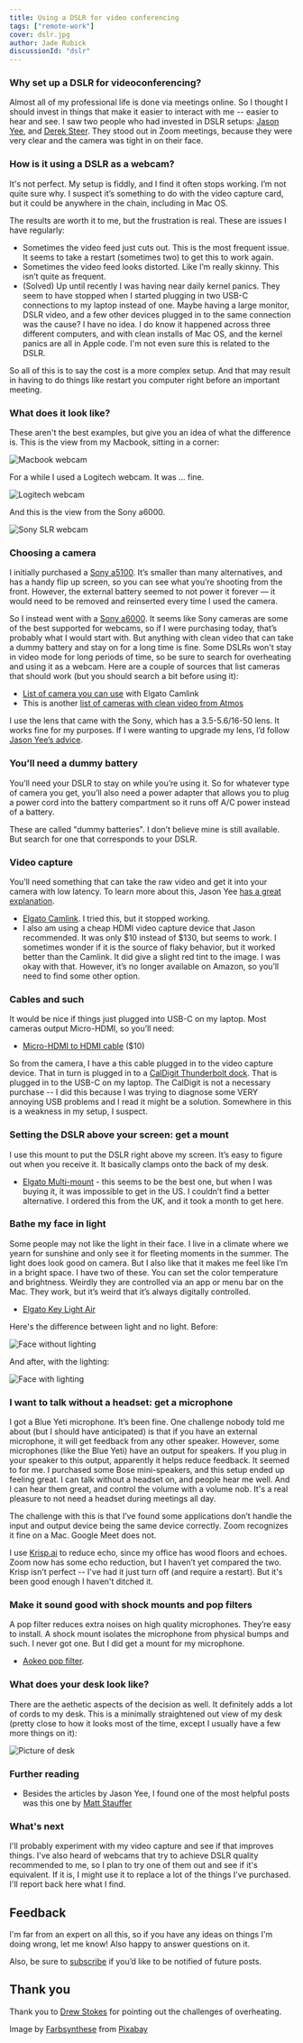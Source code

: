 ```yaml
---
title: Using a DSLR for video conferencing
tags: ["remote-work"]
cover: dslr.jpg
author: Jade Rubick
discussionId: "dslr"
---
```


<re-img src="dslr.jpg"></re-img>

### Why set up a DSLR for videoconferencing?

Almost all of my professional life is done via meetings online. So I thought I should invest in things that make it easier to interact with me -- easier to hear and see. I saw two people who had invested in DSLR setups: [Jason Yee](https://www.linkedin.com/in/gitbisect/), and [Derek Steer](https://www.linkedin.com/in/dereksteer/). They stood out in Zoom meetings, because they were very clear and the camera was tight in on their face. 

### How is it using a DSLR as a webcam?

It's not perfect. My setup is fiddly, and I find it often stops working. I’m not quite sure why. I suspect it’s something to do with the video capture card, but it could be anywhere in the chain, including in Mac OS. 

The results are worth it to me, but the frustration is real. These are issues I have regularly:

* Sometimes the video feed just cuts out. This is the most frequent issue. It seems to take a restart (sometimes two) to get this to work again. 
* Sometimes the video feed looks distorted. Like I’m really skinny. This isn’t quite as frequent. 
* (Solved) Up until recently I was having near daily kernel panics. They seem to have stopped when I started plugging in two USB-C connections to my laptop instead of one. Maybe having a large monitor, DSLR video, and a few other devices plugged in to the same connection was the cause? I have no idea. I do know it happened across three different computers, and with clean installs of Mac OS, and the kernel panics are all in Apple code. I'm not even sure this is related to the DSLR. 

So all of this is to say the cost is a more complex setup. And that may result in having to do things like restart you computer right before an important meeting. 

### What does it look like? 

These aren't the best examples, but give you an idea of what the difference is. This is the view from my Macbook, sitting in a corner:

![Macbook webcam](macbook.png)

For a while I used a Logitech webcam. It was ... fine. 

![Logitech webcam](logitech.png)

And this is the view from the Sony a6000.

![Sony SLR webcam](sony.png)

### Choosing a camera

I initially purchased a [Sony a5100](https://www.amazon.com/gp/product/B00MHPAFAG/ref=as_li_tl?ie=UTF8&tag=rubick-20&camp=1789&creative=9325&linkCode=as2&creativeASIN=B00MHPAFAG&linkId=f674c8fdb42ca9d0c31a84a758eaea84). It’s smaller than many alternatives, and has a handy flip up screen, so you can see what you’re shooting from the front. However, the external battery seemed to not power it forever — it would need to be removed and reinserted every time I used the camera. 

So I instead went with a [Sony a6000](https://www.amazon.com/gp/product/B07BYZ5YB7/ref=as_li_tl?ie=UTF8&tag=rubick-20&camp=1789&creative=9325&linkCode=as2&creativeASIN=B07BYZ5YB7&linkId=ae5ecdf669c9fdefa942169bd0804133). It seems like Sony cameras are some of the best supported for webcams, so if I were purchasing today, that’s probably what I would start with. But anything with clean video that can take a dummy battery and stay on for a long time is fine. Some DSLRs won't stay in video mode for long periods of time, so be sure to search for overheating and using it as a webcam. Here are a couple of sources that list cameras that should work (but you should search a bit before using it):

* [List of camera you can use](https://www.elgato.com/en/gaming/cam-link/camera-check) with Elgato Camlink
* This is another [list of cameras with clean video from Atmos](https://www.atomos.com/cameras)

I use the lens that came with the Sony, which has a 3.5-5.6/16-50 lens. It works fine for my purposes. If I were wanting to upgrade my lens, I’d follow [Jason Yee’s advice](https://docs.google.com/document/d/1PjocFpojp771gmmn22JcApPj-Sc_RqAKWvpXTIhz-aU/edit).


### You’ll need a dummy battery

You’ll need your DSLR to stay on while you’re using it. So for whatever type of camera you get, you’ll also need a power adapter that allows you to plug a power cord into the battery compartment so it runs off A/C power instead of a battery.

These are called "dummy batteries". I don’t believe mine is still available. But search for one that corresponds to your DSLR. 

### Video capture

You’ll need something that can take the raw video and get it into your camera with low latency. To learn more about this, Jason Yee [has a great explanation](https://docs.google.com/document/d/1PjocFpojp771gmmn22JcApPj-Sc_RqAKWvpXTIhz-aU/edit). 

* [Elgato Camlink](https://www.amazon.com/gp/product/B07K3FN5MR/ref=as_li_tl?ie=UTF8&tag=rubick-20&camp=1789&creative=9325&linkCode=as2&creativeASIN=B07K3FN5MR&linkId=54c5381236996362db5fe541f4f8dd80). I tried this, but it stopped working. 
* I also am using a cheap HDMI video capture device that Jason recommended. It was only $10 instead of $130, but seems to work. I sometimes wonder if it is the source of flaky behavior, but it worked better than the Camlink. It did give a slight red tint to the image. I was okay with that. However, it’s no longer available on Amazon, so you’ll need to find some other option.

### Cables and such

It would be nice if things just plugged into USB-C on my laptop. Most cameras output Micro-HDMI, so you’ll need: 

* [Micro-HDMI to HDMI cable](https://www.amazon.com/gp/product/B06WW3LPWL/ref=as_li_tl?ie=UTF8&tag=rubick-20&camp=1789&creative=9325&linkCode=as2&creativeASIN=B06WW3LPWL&linkId=a172bb0b67d2e582a4faff0f0fed3ced) ($10)

So from the camera, I have a this cable plugged in to the video capture device. That in turn is plugged in to a [CalDigit Thunderbolt dock](https://www.amazon.com/gp/product/B07CZPV8DF/ref=as_li_tl?ie=UTF8&tag=rubick-20&camp=1789&creative=9325&linkCode=as2&creativeASIN=B07CZPV8DF&linkId=20a1f3959c4a6e2a77c3f000630fa940). That is plugged in to the USB-C on my laptop. The CalDigit is not a necessary purchase -- I did this because I was trying to diagnose some VERY annoying USB problems and I read it might be a solution. Somewhere in this is a weakness in my setup, I suspect.

### Setting the DSLR above your screen: get a mount

I use this mount to put the DSLR right above my screen. It’s easy to figure out when you receive it. It basically clamps onto the back of my desk.

* [Elgato Multi-mount](https://www.elgato.com/en/multi-mount-system) - this seems to be the best one, but when I was buying it, it was impossible to get in the US. I couldn’t find a better alternative. I ordered this from the UK, and it took a month to get here. 

### Bathe my face in light

Some people may not like the light in their face. I live in a climate where we yearn for sunshine and only see it for fleeting moments in the summer. The light does look good on camera. But I also like that it makes me feel like I’m in a bright space. I have two of these. You can set the color temperature and brightness. Weirdly they are controlled via an app or menu bar on the Mac. They work, but it’s weird that it’s always digitally controlled. 

* [Elgato Key Light Air](https://www.amazon.com/gp/product/B082QHRZFW/ref=as_li_tl?ie=UTF8&tag=rubick-20&camp=1789&creative=9325&linkCode=as2&creativeASIN=B082QHRZFW&linkId=60141e268c84ab0e4d1d2f2823fe8cac)

Here's the difference between light and no light. Before:

![Face without lighting](no-lighting.png)

And after, with the lighting:

![Face with lighting](with-lighting.png)

### I want to talk without a headset: get a microphone

I got a Blue Yeti microphone. It’s been fine. One challenge nobody told me about (but I should have anticipated) is that if you have an external microphone, it will get feedback from any other speaker. However, some microphones (like the Blue Yeti) have an output for speakers. If you plug in your speaker to this output, apparently it helps reduce feedback. It seemed to for me. I purchased some Bose mini-speakers, and this setup ended up feeling great. I can talk without a headset on, and people hear me well. And I can hear them great, and control the volume with a volume nob. It's a real pleasure to not need a headset during meetings all day.

The challenge with this is that I’ve found some applications don’t handle the input and output device being the same device correctly. Zoom recognizes it fine on a Mac. Google Meet does not. 

I use [Krisp.ai](https://krisp.ai) to reduce echo, since my office has wood floors and echoes. Zoom now has some echo reduction, but I haven’t yet compared the two. Krisp isn't perfect -- I've had it just turn off (and require a restart). But it's been good enough I haven't ditched it.

### Make it sound good with shock mounts and pop filters

A pop filter reduces extra noises on high quality microphones. They’re easy to install. A shock mount isolates the microphone from physical bumps and such. I never got one. But I did get a mount for my microphone. 

* [Aokeo pop filter](https://www.amazon.com/gp/product/B01N21H9WY/ref=as_li_tl?ie=UTF8&tag=rubick-20&camp=1789&creative=9325&linkCode=as2&creativeASIN=B01N21H9WY&linkId=6352aac8ce3eeb55d7246363d95b8951). 

### What does your desk look like?

There are the aethetic aspects of the decision as well. It definitely adds a lot of cords to my desk. This is a minimally straightened out view of my desk (pretty close to how it looks most of the time, except I usually have a few more things on it):

![Picture of desk](desk-photo.jpg)

### Further reading

* Besides the articles by Jason Yee, I found one of the most helpful posts was this one by [Matt Stauffer](https://mattstauffer.com/blog/setting-up-your-webcam-lights-and-audio-for-remote-work-podcasting-videos-and-streaming/)

### What's next

I'll probably experiment with my video capture and see if that improves things. I've also heard of webcams that try to achieve DSLR quality recommended to me, so I plan to try one of them out and see if it's equivalent. If it is, I might use it to replace a lot of the things I've purchased. I'll report back here what I find.

## Feedback

I'm far from an expert on all this, so if you have any ideas on things I'm doing wrong, let me know! Also happy to answer questions on it. 

Also, be sure to [subscribe](/subscribe/) if you’d like to be notified of future posts.

## Thank you

Thank you to [Drew Stokes](https://www.linkedin.com/in/drewstokes/) for pointing out the challenges of overheating. 

Image by <a href="https://pixabay.com/photos/sony-a6000-ilce-6000-camera-4808408/">Farbsynthese</a> from <a href="https://pixabay.com/">Pixabay</a>